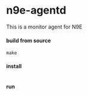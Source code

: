 # n9e-agentd

This is a monitor agent for N9E

#### build from source
```
make
```


#### install
```
```


#### run

```

```

